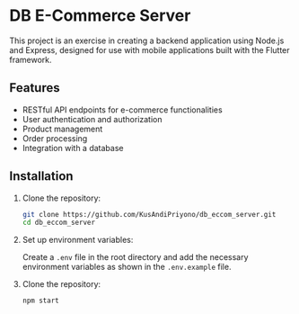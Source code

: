 # DB E-Commerce Server

This project is an exercise in creating a backend application using Node.js and Express, designed for use with mobile applications built with the Flutter framework.

## Features

- RESTful API endpoints for e-commerce functionalities
- User authentication and authorization
- Product management
- Order processing
- Integration with a database

## Installation

1. Clone the repository:
   ```sh
   git clone https://github.com/KusAndiPriyono/db_eccom_server.git
   cd db_eccom_server
   ```
2. Set up environment variables:

   Create a `.env` file in the root directory and add the necessary environment variables as shown in the `.env.example` file.

3. Clone the repository:
   ```sh
   npm start
   ```
